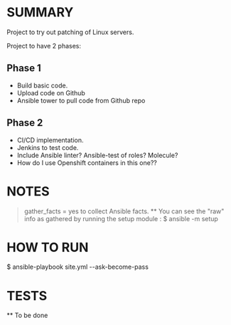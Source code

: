 SUMMARY
=======
Project to try out patching of Linux servers.

Project to have 2 phases:

Phase 1
--------
- Build basic code.
- Upload code on Github
- Ansible tower to pull code from Github repo

Phase 2
-------
- CI/CD implementation.
- Jenkins to test code.
- Include Ansible linter? Ansible-test of roles? Molecule?
- How do I use Openshift containers in this one??


NOTES
=====
> gather_facts = yes to collect Ansible facts.
** You can see the "raw" info as gathered by running the setup module : $ ansible <hostname> -m setup


HOW TO RUN
===========
 $ ansible-playbook site.yml --ask-become-pass

TESTS
=====
** To be done